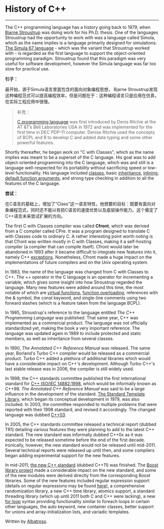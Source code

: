 # History of C++

---

The C++ programming language has a history going back to 1979, when [Bjarne Stroustrup](http://www2.research.att.com/~bs/) was doing work for his Ph.D. thesis. One of the languages Stroustrup had the opportunity to work with was a language called Simula, which as the name implies is a language primarily designed for simulations. [The Simula 67 language](http://staff.um.edu.mt/jskl1/talk.html) - which was the variant that Stroustrup worked with - is regarded as the first language to support the object-oriented programming paradigm. Stroustrup found that this paradigm was very useful for software development, however the Simula language was far too slow for practical use.

**引子：**

最开始，源于Simula语言里面包含的面向对象编程思想， Bjarne Stroustrup发现这种编程范式可以提高编程效率，但是问题在于：这种编程语言只是应用在仿真，在实际工程应用中很慢。

> 补充：
>
> [C programming language](http://www.trytoprogram.com/c-programming/) was first introduced by Denis Ritchie at the AT &T’s Bell Laboratories USA in 1972 and was implemented for the first time in DEC PDP-11 computer. Denise Ritchie used the concepts of BCPL and B to develop C and added data typing and some other powerful features.

Shortly thereafter, he began work on "C with Classes", which as the name implies was meant to be a superset of the C language. His goal was to add object-oriented programming into the C language, which was and still is a language well-respected for its portability without sacrificing speed or low-level functionality. His language included [classes](http://www.cplusplus.com/doc/tutorial/classes/), basic [inheritance](http://www.cplusplus.com/doc/tutorial/inheritance/#inheritance), [inlining](http://www.cplusplus.com/doc/tutorial/functions2/#inline), [default function arguments](http://www.cplusplus.com/doc/tutorial/functions2/#default_values), and strong type checking in addition to all the features of the C language.

**尝试：**

在C语言的基础上，增加了“Class”这一语言特性，他想要的目标：既要有面向对象编程范式，同时还不能以有损C语言的速度优势以及底层操作能力。这个奠定了C++语言未来尝试扩展的方向。



The first C with Classes compiler was called **Cfront**, which was derived from a C compiler called CPre. It was a program designed to translate C with Classes code to ordinary C. A rather interesting point worth noting is that Cfront was written mostly in C with Classes, making it a self-hosting compiler (a compiler that can compile itself). Cfront would later be abandoned in 1993 after it became difficult to integrate new features into it, namely C++ [exceptions](http://www.cplusplus.com/doc/tutorial/exceptions/). Nonetheless, Cfront made a huge impact on the implementations of future compilers and on the Unix operating system.

In 1983, the name of the language was changed from C with Classes to C++. The ++ operator in the C language is an operator for incrementing a variable, which gives some insight into how Stroustrup regarded the language. Many new features were added around this time, the most notable of which are [virtual functions](http://www.cplusplus.com/doc/tutorial/polymorphism/#virtual), [function overloading](http://www.cplusplus.com/doc/tutorial/functions2/#function_overload), references with the & symbol, the const keyword, and single-line comments using two forward slashes (which is a feature taken from the language BCPL).

In 1985, Stroustrup's reference to the language entitled *The C++ Programming Language* was published. That same year, C++ was implemented as a commercial product. The language was not officially standardized yet, making the book a very important reference. The language was updated again in 1989 to include protected and static members, as well as inheritance from several classes.

In 1990, *The Annotated C++ Reference Manual* was released. The same year, Borland's Turbo C++ compiler would be released as a commercial product. Turbo C++ added a plethora of additional libraries which would have a considerable impact on C++'s development. Although Turbo C++'s last stable release was in 2006, the compiler is still widely used.

In 1998, the C++ standards committee published the first international standard for [C++ ISO/IEC 14882:1998](http://www.iso.org/iso/catalogue_detail.htm?csnumber=25845), which would be informally known as C++98. *The Annotated C++ Reference Manual* was said to be a large influence in the development of the standard. [The Standard Template Library](http://www.cplusplus.com/reference/stl/), which began its conceptual development in 1979, was also included. In 2003, the committee responded to multiple problems that were reported with their 1998 standard, and revised it accordingly. The changed language was dubbed [C++03](http://www.iso.org/iso/catalogue_detail.htm?csnumber=38110).

In 2005, the C++ standards committee released a technical report (dubbed TR1) detailing various features they were planning to add to the latest C++ standard. The new standard was informally dubbed C++0x as it was expected to be released sometime before the end of the first decade. Ironically, however, the new standard would not be released until mid-2011. Several technical reports were released up until then, and some compilers began adding experimental support for the new features.

In mid-2011, [the new C++ standard](http://www.iso.org/iso/iso_catalogue/catalogue_tc/catalogue_detail.htm?csnumber=50372) (dubbed C++11) was finished. The [Boost library project](http://www.boost.org/) made a considerable impact on the new standard, and some of the new modules were derived directly from the corresponding Boost libraries. Some of the new features included regular expression support (details on regular expressions may be found [here](http://www.regular-expressions.info/)), a comprehensive randomization library, a new C++ time library, atomics support, a standard threading library (which up until 2011 both C and C++ were lacking), a new [for loop](http://www.cplusplus.com/doc/tutorial/control/#for) syntax providing functionality similar to foreach loops in certain other languages, the auto keyword, new container classes, better support for unions and array-initialization lists, and variadic templates.



Written by [Albatross](https://www.cplusplus.com/user/N17f92yv/).


